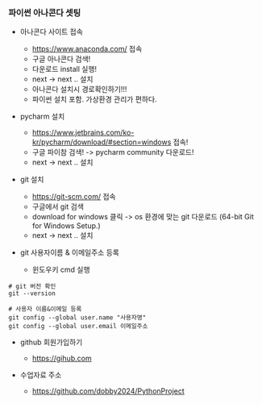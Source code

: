 ### 파이썬 아나콘다 셋팅
- 아나콘다 사이트 접속
  - https://www.anaconda.com/ 접속   
  - 구글 아나콘다 검색!   
  - 다운로드 install 실행!
  - next -> next .. 설치
  - 아나콘다 설치시 경로확인하기!!!
  - 파이썬 설치 포함. 가상환경 관리가 편하다.

- pycharm 설치
  - https://www.jetbrains.com/ko-kr/pycharm/download/#section=windows 접속!
  - 구글 파이참 검색! -> pycharm community 다운로드!
  - next -> next .. 설치

- git 설치
  - https://git-scm.com/ 접속
  - 구글에서 git 검색
  - download for windows 클릭 -> os 환경에 맞는 git 다운로드 (64-bit Git for Windows Setup.)
  - next -> next .. 설치

- git 사용자이름 & 이메일주소 등록
  - 윈도우키 cmd 실행
```
# git 버전 확인
git --version

# 사용자 이름&이메일 등록
git config --global user.name "사용자명"
git config --global user.email 이메일주소
```

- github 회원가입하기
  - https://gihub.com

- 수업자료 주소
  - https://github.com/dobby2024/PythonProject